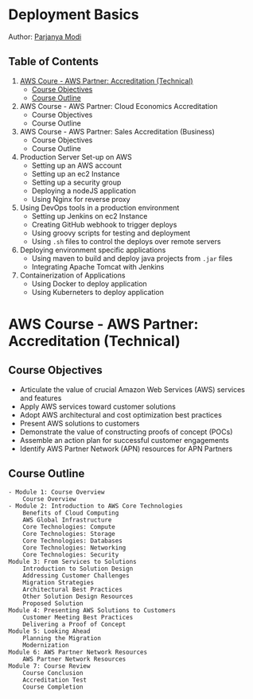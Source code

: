 # Deployment Basics

Author: [Parjanya Modi](https://parjanyamodi.com)

## Table of Contents

1. [AWS Coure - AWS Partner: Accreditation (Technical)](#aws-course---aws-partner-accreditation-technical)
    - [Course Objectives](#course-objectives)
    - [Course Outline](#course-outline)
2. AWS Course - AWS Partner: Cloud Economics Accreditation
    - Course Objectives
    - Course Outline
3. AWS Course - AWS Partner: Sales Accreditation (Business)
    - Course Objectives
    - Course Outline
4. Production Server Set-up on AWS
    - Setting up an AWS account
    - Setting up an ec2 Instance
    - Setting up a security group
    - Deploying a nodeJS application
    - Using Nginx for reverse proxy
5. Using DevOps tools in a production environment
    - Setting up Jenkins on ec2 Instance
    - Creating GitHub webhook to trigger deploys 
    - Using groovy scripts for testing and deployment
    - Using `.sh` files to control the deploys over remote servers
6. Deploying environment specific applications
    - Using maven to build and deploy java projects from `.jar` files
    - Integrating Apache Tomcat with Jenkins
7. Containerization of Applications
    - Using Docker to deploy application
    - Using Kuberneters to deploy application

# AWS Course - AWS Partner: Accreditation (Technical)

## Course Objectives
- Articulate the value of crucial Amazon Web Services (AWS) services and features
- Apply AWS services toward customer solutions
- Adopt AWS architectural and cost optimization best practices
- Present AWS solutions to customers
- Demonstrate the value of constructing proofs of concept (POCs)
- Assemble an action plan for successful customer engagements
- Identify AWS Partner Network (APN) resources for APN Partners

## Course Outline

    - Module 1: Course Overview
        Course Overview
    - Module 2: Introduction to AWS Core Technologies
        Benefits of Cloud Computing
        AWS Global Infrastructure
        Core Technologies: Compute
        Core Technologies: Storage
        Core Technologies: Databases
        Core Technologies: Networking
        Core Technologies: Security
    Module 3: From Services to Solutions
        Introduction to Solution Design
        Addressing Customer Challenges
        Migration Strategies
        Architectural Best Practices
        Other Solution Design Resources
        Proposed Solution
    Module 4: Presenting AWS Solutions to Customers
        Customer Meeting Best Practices
        Delivering a Proof of Concept
    Module 5: Looking Ahead
        Planning the Migration
        Modernization
    Module 6: AWS Partner Network Resources
        AWS Partner Network Resources
    Module 7: Course Review
        Course Conclusion
        Accreditation Test
        Course Completion

